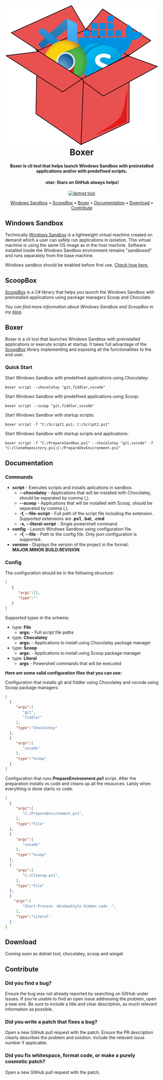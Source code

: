 <h1 align="center">
  <br>
  <img width="500" alt="scoopBoxLogo" src="assets/Icon.png">
  <br>
  Boxer
  <br>
</h1>

<h4 align="center">Boxer is cli tool that helps launch Windows Sandbox with preinstalled applications and/or with predefined scripts.</h4>
<h4 align="center">:star: Stars on GitHub always helps!</h4>

<p align="center">
  <a href="https://www.nuget.org/packages/ScoopBox/">
    <img src="https://img.shields.io/badge/boxer-dotnet%20tool-red" alt="dotnet tool">
  </a>
</p>

<p align="center">
  <a href="#windows-sandbox">Windows Sandbox</a> •
  <a href="#scoopbox">ScoopBox</a> •
  <a href="#boxer">Boxer</a> •
  <a href="#documentation">Documentation</a> •
  <a href="#download">Download</a> •
  <a href="#contribute">Contribute</a>
</p>

## Windows Sandbox
Technically [Windows Sandbox](https://docs.microsoft.com/en-us/windows/security/threat-protection/windows-sandbox/windows-sandbox-overview "Windows Sandbox Documentation") is a lightweight virtual machine created on demand which a user can safely run applications in isolation. This virtual machine is using the same OS image as in the host machine. Software installed inside the Windows Sandbox environment remains "sandboxed" and runs separately from the base machine.

Windows sandbox should be enabled before first use. [Check how here.](https://docs.microsoft.com/en-us/windows/security/threat-protection/windows-sandbox/windows-sandbox-overview#installation "Windows Sandbox Installation")

## ScoopBox
[ScoopBox](https://github.com/hasan-hasanov/ScoopBox) is a C# library that helps you launch the Windows Sandbox with preinstalled applications using package managers Scoop and Chocolate.

_You can find more information about Windows Sandbox and ScoopBox in my [blog](https://hasan-hasanov.com/2020/11/25/scoopbox/)._

## Boxer
Boxer is a cli tool that launches Windows Sandbox with preinstalled applications or execute scripts at startup. It takes full advantage of the [ScoopBox](https://github.com/hasan-hasanov/ScoopBox) library implementing and exposing all the functionalities to the end user.

### Quick Start
Start Windows Sandbox with predefined applications using Chocolatey:
```
boxer script --chocolatey "git,fiddler,vscode"
```

Start Windows Sandbox with predefined applications using Scoop:
```
boxer script --scoop "git,fiddler,vscode"
```

Start Windows Sandbox with startup scripts:
```
boxer script -f "C:/Script1.ps1; C:/Script2.ps1"
```

Start Windows Sandbox with startup scripts and applications:
```
boxer script -f "C:/PrepareSandbox.ps1" --chocolatey "git,vscode" -f "C:/CloneRepository.ps1;C:/PrepareDevEnvironment.ps1"
```
## Documentation
### Commands

* **script** - Executes scripts and installs aplications in sandbox.
  * **--chocolatey** - Applications that will be installed with Chocolatey, should be separated by comma (,).
  * **--scoop** - Applications that will be installed with Scoop, should be separated by comma (,).
  * **-f, --file-script** - Full path of the script file including the extension. Supported extensions are **.ps1**, **.bat**, **.cmd**
  * **-s, --literal-script** - Single powershell command.
* **config** - Launch Windows Sandbox using configuration file.
  * **-f, --file** - Path to the config file. Only json configuration is supported.
* **version** - Displays the version of the project in the format: **MAJOR.MINOR.BUILD.REVISION**

### Config
The configuration should be in the following structure:

```json
[
   {
      "args":[],
      "type":""
   }
]
```
Supported types in the schema:
* type: **File**
  * **args:** - Full script file paths
* type: **Chocolatey**
  * **args:** - Applications to install using Chocolatey package manager
* type: **Scoop**
  * **args:** - Applications to install using Scoop package manager
* type: **Literal**
  * **args** - Powershell commands that will be executed
  
 **Here are some valid configuration files that you can use:**
 
 Configuration that installs git and fiddler using Chocolatey and vscode using Scoop package managers:
 
 ```json
 [
   {
      "args":[
         "git",
         "fiddler"
      ],
      "type":"Chocolatey"
   },
   {
      "args":[
         "vscode"
      ],
      "type":"Scoop"
   }
]
 ```
 
 Configuration that runs **PrepareEnvironment.ps1** script. After the preparation installs vs code and cleans up all the resources. Latsly when everything is done starts vs code.
 ```json
 [
   {
      "args":[
         "C:/PrepareEnvironment.ps1",
      ],
      "type":"File"
   },
   {
      "args":[
         "vscode"
      ],
      "type":"Scoop"
   },
   {
      "args":[
         "C:/Cleanup.ps1",
      ],
      "type":"File"
   },
   {
     "args":[
         "Start-Process -WindowStyle Hidden code .",
      ],
      "type":"Literal"
   }
]
 ```
 

## Download

Coming soon as dotnet tool, chocolatey, scoop and winget

## Contribute

### Did you find a bug?

Ensure the bug was not already reported by searching on GitHub under Issues.
If you're unable to find an open issue addressing the problem, open a new one. Be sure to include a title and clear description, as much relevant information as possible.

### Did you write a patch that fixes a bug?

Open a new GitHub pull request with the patch.
Ensure the PR description clearly describes the problem and solution. Include the relevant issue number if applicable.

### Did you fix whitespace, format code, or make a purely cosmetic patch?
Open a new GitHub pull request with the patch.
